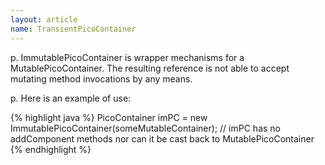 ```yaml
---
layout: article
name: TransientPicoContainer
---
```


p. ImmutablePicoContainer is wrapper mechanisms for a MutablePicoContainer. The resulting reference is not able to accept mutating method invocations by any means.

p. Here is an example of use:

{% highlight java %}
PicoContainer imPC = new ImmutablePicoContainer(someMutableContainer); // imPC has no addComponent methods nor can it be cast back to MutablePicoContainer
{% endhighlight %}
